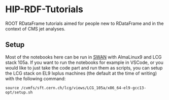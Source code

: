# HIP-RDF-Tutorials

ROOT RDataFrame tutorials aimed for people new to RDataFrame and in the context of CMS jet analyses.

## Setup

Most of the notebooks here can be run in [SWAN](https://swan.web.cern.ch/swan/) with AlmaLinux9 and LCG stack 105a. If you want to run the notebooks for example in VSCode, or you would like to just take the code part and run them as scripts, you can setup the LCG stack on EL9 lxplus machines (the default at the time of writing) with the following command:

`source /cvmfs/sft.cern.ch/lcg/views/LCG_105a/x86_64-el9-gcc13-opt/setup.sh`

